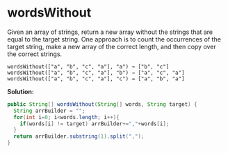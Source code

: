 # wordsWithout

Given an array of strings, return a new array without the strings that are equal to the target string. One approach is to count the occurrences of the target string, make a new array of the correct length, and then copy over the correct strings.

```
wordsWithout(["a", "b", "c", "a"], "a") → ["b", "c"]
wordsWithout(["a", "b", "c", "a"], "b") → ["a", "c", "a"]
wordsWithout(["a", "b", "c", "a"], "c") → ["a", "b", "a"]
```

**Solution:**

```java
public String[] wordsWithout(String[] words, String target) {
  String arrBuilder = "";
  for(int i=0; i<words.length; i++){
    if(words[i] != target) arrBuilder+=","+words[i];
  }
  return arrBuilder.substring(1).split(",");
}
```